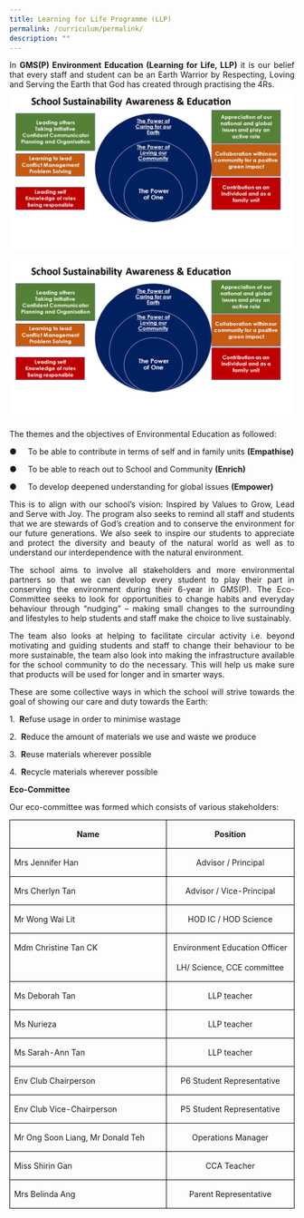 ```yaml
---
title: Learning for Life Programme (LLP)
permalink: /curriculum/permalink/
description: ""
---
```

<p style="text-align: justify;">In <b>GMS(P) Environment Education (Learning for Life, LLP)</b> it is our belief that every staff and student can be an Earth Warrior by Respecting, Loving and Serving the Earth that God has created through practising the 4Rs.<br>


<img src=/images/LLP.jpg>
	
![](/images/LLP.png)
<br>
</p><p style="text-align: justify;">The themes and the objectives of Environmental Education as followed:

</p><p style="text-align: justify;">●&nbsp;&nbsp;&nbsp;&nbsp; To be able to contribute in terms of self and in family units <b>(Empathise)</b>

</p><p style="text-align: justify;">●&nbsp;&nbsp;&nbsp;&nbsp; To be able to reach out to School and Community <b>(Enrich)</b>

</p><p style="text-align: justify;">●&nbsp;&nbsp;&nbsp;&nbsp; To develop deepened understanding for global issues <b>(Empower)</b>

</p><p style="text-align: justify;">This is to align with our school’s vision: Inspired by Values to Grow, Lead and Serve with Joy. The program also seeks to remind all staff and students that we are stewards of God’s creation and to conserve the environment for our future generations. We also seek to inspire our students to appreciate and protect the diversity and beauty of the natural world as well as to understand our interdependence with the natural environment.

</p><p style="text-align: justify;">The school aims to involve all stakeholders and more environmental partners so that we can develop every student to play their part in conserving the environment during their 6-year in GMS(P). The Eco-Committee seeks to look for opportunities to change habits and everyday behaviour through “nudging” – making small changes to the surrounding and lifestyles to help students and staff make the choice to live sustainably.

</p><p style="text-align: justify;">The team also looks at helping to facilitate circular activity i.e. beyond motivating and guiding students and staff to change their behaviour to be more sustainable, the team also look into making the infrastructure available for the school community to do the necessary. This will help us make sure that products will be used for longer and in smarter ways.

</p><p style="text-align: justify;">These are some collective ways in which the school will strive towards the goal of showing our care and duty towards the Earth:<br>

1.&nbsp; <b>R</b>efuse usage in order to minimise wastage<br>

2.&nbsp; <b>R</b>educe the amount of materials we use and waste we produce<br>

3.&nbsp; <b>R</b>euse materials wherever possible<br>

4.&nbsp; <b>R</b>ecycle materials wherever possible<br>


**Eco-Committee**<br>
<p style="text-align: justify;">Our eco-committee was formed which consists of various stakeholders:

<table style="border-collapse:collapse;mso-table-layout-alt:fixed;border:none;
 mso-border-alt:solid black .5pt;mso-yfti-tbllook:1024;mso-padding-alt:0cm 5.4pt 0cm 5.4pt;
 mso-border-insideh:.5pt solid black;mso-border-insidev:.5pt solid black" width="612" cellpadding="0" cellspacing="0" border="1" class="MsoNormalTable"><tbody><tr style="mso-yfti-irow:0;mso-yfti-firstrow:yes"><td style="width:260.55pt;border:solid black 1.0pt;
  mso-border-alt:solid black .5pt;padding:0cm 5.4pt 0cm 5.4pt" valign="top" width="347"><p style="text-align:center;line-height:150%" align="center" class="MsoNormal"><b style="mso-bidi-font-weight:normal"><span lang="EN-SG">Name</span></b></p></td><td style="width:7.0cm;border:solid black 1.0pt;
  border-left:none;mso-border-left-alt:solid black .5pt;mso-border-alt:solid black .5pt;
  padding:0cm 5.4pt 0cm 5.4pt" valign="top" width="265"><p style="text-align:center;line-height:150%" align="center" class="MsoNormal"><b style="mso-bidi-font-weight:normal"><span lang="EN-SG">Position</span></b></p></td></tr><tr style="mso-yfti-irow:1"><td style="width:260.55pt;border:solid black 1.0pt;
  border-top:none;mso-border-top-alt:solid black .5pt;mso-border-alt:solid black .5pt;
  padding:0cm 5.4pt 0cm 5.4pt" valign="top" width="347"><p style="line-height:150%" class="MsoNormal"><span lang="EN-SG">Mrs Jennifer Han</span></p></td><td style="width:7.0cm;border-top:none;border-left:none;
  border-bottom:solid black 1.0pt;border-right:solid black 1.0pt;mso-border-top-alt:
  solid black .5pt;mso-border-left-alt:solid black .5pt;mso-border-alt:solid black .5pt;
  padding:0cm 5.4pt 0cm 5.4pt" valign="top" width="265"><p style="text-align:center;line-height:150%" align="center" class="MsoNormal"><span lang="EN-SG">Advisor / Principal</span></p></td></tr><tr style="mso-yfti-irow:2"><td style="width:260.55pt;border:solid black 1.0pt;
  border-top:none;mso-border-top-alt:solid black .5pt;mso-border-alt:solid black .5pt;
  padding:0cm 5.4pt 0cm 5.4pt" valign="top" width="347"><p style="line-height:150%" class="MsoNormal"><span lang="EN-SG">Mrs Cherlyn Tan</span></p></td><td style="width:7.0cm;border-top:none;border-left:none;
  border-bottom:solid black 1.0pt;border-right:solid black 1.0pt;mso-border-top-alt:
  solid black .5pt;mso-border-left-alt:solid black .5pt;mso-border-alt:solid black .5pt;
  padding:0cm 5.4pt 0cm 5.4pt" valign="top" width="265"><p style="text-align:center;line-height:150%" align="center" class="MsoNormal"><span lang="EN-SG">Advisor / Vice-Principal</span></p></td></tr><tr style="mso-yfti-irow:3"><td style="width:260.55pt;border:solid black 1.0pt;
  border-top:none;mso-border-top-alt:solid black .5pt;mso-border-alt:solid black .5pt;
  padding:0cm 5.4pt 0cm 5.4pt" valign="top" width="347"><p style="line-height:150%" class="MsoNormal"><span lang="EN-SG">Mr Wong Wai Lit</span></p></td><td style="width:7.0cm;border-top:none;border-left:none;
  border-bottom:solid black 1.0pt;border-right:solid black 1.0pt;mso-border-top-alt:
  solid black .5pt;mso-border-left-alt:solid black .5pt;mso-border-alt:solid black .5pt;
  padding:0cm 5.4pt 0cm 5.4pt" valign="top" width="265"><p style="text-align:center;line-height:150%" align="center" class="MsoNormal"><span lang="EN-SG">HOD IC / HOD Science</span></p></td></tr><tr style="mso-yfti-irow:4"><td style="width:260.55pt;border:solid black 1.0pt;
  border-top:none;mso-border-top-alt:solid black .5pt;mso-border-alt:solid black .5pt;
  padding:0cm 5.4pt 0cm 5.4pt" valign="top" width="347"><p style="line-height:150%" class="MsoNormal"><span lang="EN-SG">Mdm Christine Tan CK</span></p></td><td style="width:7.0cm;border-top:none;border-left:none;
  border-bottom:solid black 1.0pt;border-right:solid black 1.0pt;mso-border-top-alt:
  solid black .5pt;mso-border-left-alt:solid black .5pt;mso-border-alt:solid black .5pt;
  padding:0cm 5.4pt 0cm 5.4pt" valign="top" width="265"><p style="text-align:center;line-height:150%" align="center" class="MsoNormal"><span lang="EN-SG">Environment Education Officer</span></p><p style="text-align:center;line-height:150%" align="center" class="MsoNormal"><span lang="EN-SG">LH/ Science, CCE committee</span></p></td></tr><tr style="mso-yfti-irow:5"><td style="width:260.55pt;border:solid black 1.0pt;
  border-top:none;mso-border-top-alt:solid black .5pt;mso-border-alt:solid black .5pt;
  padding:0cm 5.4pt 0cm 5.4pt" valign="top" width="347"><p style="line-height:150%" class="MsoNormal"><span lang="EN-SG">Ms Deborah Tan</span></p></td><td style="width:7.0cm;border-top:none;border-left:none;
  border-bottom:solid black 1.0pt;border-right:solid black 1.0pt;mso-border-top-alt:
  solid black .5pt;mso-border-left-alt:solid black .5pt;mso-border-alt:solid black .5pt;
  padding:0cm 5.4pt 0cm 5.4pt" valign="top" width="265"><p style="text-align:center;line-height:150%" align="center" class="MsoNormal"><span lang="EN-SG">LLP teacher</span></p></td></tr><tr style="mso-yfti-irow:6"><td style="width:260.55pt;border:solid black 1.0pt;
  border-top:none;mso-border-top-alt:solid black .5pt;mso-border-alt:solid black .5pt;
  padding:0cm 5.4pt 0cm 5.4pt" valign="top" width="347"><p style="line-height:150%" class="MsoNormal"><span lang="EN-SG">Ms Nurieza</span></p></td><td style="width:7.0cm;border-top:none;border-left:none;
  border-bottom:solid black 1.0pt;border-right:solid black 1.0pt;mso-border-top-alt:
  solid black .5pt;mso-border-left-alt:solid black .5pt;mso-border-alt:solid black .5pt;
  padding:0cm 5.4pt 0cm 5.4pt" valign="top" width="265"><p style="text-align:center;line-height:150%" align="center" class="MsoNormal"><span lang="EN-SG">LLP teacher</span></p></td></tr><tr style="mso-yfti-irow:7"><td style="width:260.55pt;border:solid black 1.0pt;
  border-top:none;mso-border-top-alt:solid black .5pt;mso-border-alt:solid black .5pt;
  padding:0cm 5.4pt 0cm 5.4pt" valign="top" width="347"><p style="line-height:150%" class="MsoNormal"><span lang="EN-SG">Ms Sarah-Ann Tan</span></p></td><td style="width:7.0cm;border-top:none;border-left:none;
  border-bottom:solid black 1.0pt;border-right:solid black 1.0pt;mso-border-top-alt:
  solid black .5pt;mso-border-left-alt:solid black .5pt;mso-border-alt:solid black .5pt;
  padding:0cm 5.4pt 0cm 5.4pt" valign="top" width="265"><p style="text-align:center;line-height:150%" align="center" class="MsoNormal"><span lang="EN-SG">LLP teacher</span></p></td></tr><tr style="mso-yfti-irow:8"><td style="width:260.55pt;border:solid black 1.0pt;
  border-top:none;mso-border-top-alt:solid black .5pt;mso-border-alt:solid black .5pt;
  padding:0cm 5.4pt 0cm 5.4pt" valign="top" width="347"><p style="line-height:150%" class="MsoNormal"><span lang="EN-SG">Env Club Chairperson</span></p></td><td style="width:7.0cm;border-top:none;border-left:none;
  border-bottom:solid black 1.0pt;border-right:solid black 1.0pt;mso-border-top-alt:
  solid black .5pt;mso-border-left-alt:solid black .5pt;mso-border-alt:solid black .5pt;
  padding:0cm 5.4pt 0cm 5.4pt" valign="top" width="265"><p style="text-align:center;line-height:150%" align="center" class="MsoNormal"><span lang="EN-SG">P6 Student Representative</span></p></td></tr><tr style="mso-yfti-irow:9"><td style="width:260.55pt;border:solid black 1.0pt;
  border-top:none;mso-border-top-alt:solid black .5pt;mso-border-alt:solid black .5pt;
  padding:0cm 5.4pt 0cm 5.4pt" valign="top" width="347"><p style="line-height:150%" class="MsoNormal"><span lang="EN-SG">Env Club Vice-Chairperson</span></p></td><td style="width:7.0cm;border-top:none;border-left:none;
  border-bottom:solid black 1.0pt;border-right:solid black 1.0pt;mso-border-top-alt:
  solid black .5pt;mso-border-left-alt:solid black .5pt;mso-border-alt:solid black .5pt;
  padding:0cm 5.4pt 0cm 5.4pt" valign="top" width="265"><p style="text-align:center;line-height:150%" align="center" class="MsoNormal"><span lang="EN-SG">P5 Student Representative</span></p></td></tr><tr style="mso-yfti-irow:10"><td style="width:260.55pt;border:solid black 1.0pt;
  border-top:none;mso-border-top-alt:solid black .5pt;mso-border-alt:solid black .5pt;
  padding:0cm 5.4pt 0cm 5.4pt" valign="top" width="347"><p style="line-height:150%" class="MsoNormal"><span lang="EN-SG">Mr Ong Soon Liang, Mr Donald Teh</span></p></td><td style="width:7.0cm;border-top:none;border-left:none;
  border-bottom:solid black 1.0pt;border-right:solid black 1.0pt;mso-border-top-alt:
  solid black .5pt;mso-border-left-alt:solid black .5pt;mso-border-alt:solid black .5pt;
  padding:0cm 5.4pt 0cm 5.4pt" valign="top" width="265"><p style="text-align:center;line-height:150%" align="center" class="MsoNormal"><span lang="EN-SG">Operations Manager</span></p></td></tr><tr style="mso-yfti-irow:11"><td style="width:260.55pt;border:solid black 1.0pt;
  border-top:none;mso-border-top-alt:solid black .5pt;mso-border-alt:solid black .5pt;
  padding:0cm 5.4pt 0cm 5.4pt" valign="top" width="347"><p style="line-height:150%" class="MsoNormal"><span lang="EN-SG">Miss Shirin Gan</span></p></td><td style="width:7.0cm;border-top:none;border-left:none;
  border-bottom:solid black 1.0pt;border-right:solid black 1.0pt;mso-border-top-alt:
  solid black .5pt;mso-border-left-alt:solid black .5pt;mso-border-alt:solid black .5pt;
  padding:0cm 5.4pt 0cm 5.4pt" valign="top" width="265"><p style="text-align:center;line-height:150%" align="center" class="MsoNormal"><span lang="EN-SG">CCA Teacher</span></p></td></tr><tr style="mso-yfti-irow:12;mso-yfti-lastrow:yes"><td style="width:260.55pt;border:solid black 1.0pt;
  border-top:none;mso-border-top-alt:solid black .5pt;mso-border-alt:solid black .5pt;
  padding:0cm 5.4pt 0cm 5.4pt" valign="top" width="347"><p style="line-height:150%" class="MsoNormal"><span lang="EN-SG">Mrs Belinda Ang</span></p></td><td style="width:7.0cm;border-top:none;border-left:none;
  border-bottom:solid black 1.0pt;border-right:solid black 1.0pt;mso-border-top-alt:
  solid black .5pt;mso-border-left-alt:solid black .5pt;mso-border-alt:solid black .5pt;
  padding:0cm 5.4pt 0cm 5.4pt" valign="top" width="265"><p style="text-align:center;line-height:150%" align="center" class="MsoNormal"><span lang="EN-SG">Parent Representative</span></p></td></tr></tbody></table></p>
